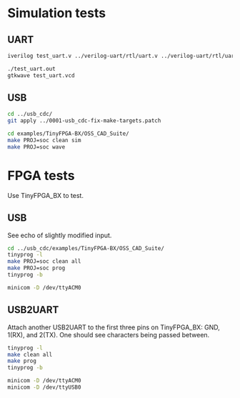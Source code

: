 # Simulation tests

## UART

```sh
iverilog test_uart.v ../verilog-uart/rtl/uart.v ../verilog-uart/rtl/uart_rx.v ../verilog-uart/rtl/uart_tx.v -o test_uart.out

./test_uart.out
gtkwave test_uart.vcd
```

## USB

```sh
cd ../usb_cdc/
git apply ../0001-usb_cdc-fix-make-targets.patch

cd examples/TinyFPGA-BX/OSS_CAD_Suite/
make PROJ=soc clean sim
make PROJ=soc wave
```

# FPGA tests

Use TinyFPGA_BX to test.

## USB

See echo of slightly modified input.

```sh
cd ../usb_cdc/examples/TinyFPGA-BX/OSS_CAD_Suite/
tinyprog -l
make PROJ=soc clean all
make PROJ=soc prog
tinyprog -b

minicom -D /dev/ttyACM0
```

## USB2UART

Attach another USB2UART to the first three pins on TinyFPGA_BX: GND, 1(RX), and 2(TX). One should see characters being passed between.

```sh
tinyprog -l
make clean all
make prog
tinyprog -b

minicom -D /dev/ttyACM0
minicom -D /dev/ttyUSB0
```

